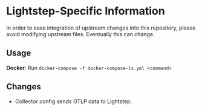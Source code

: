 # Lightstep-Specific Information

In order to ease integration of upstream changes into this repository, please
avoid modifying upstream files. Eventually this can change.

## Usage

**Docker**: Run `docker-compose -f docker-compose-ls.yml <command>`

## Changes

- Collector config sends OTLP data to Lightstep.